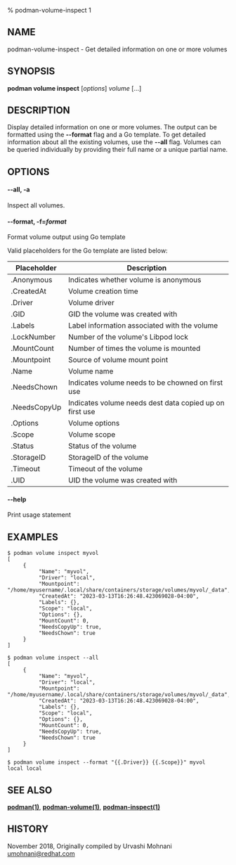 % podman-volume-inspect 1

## NAME
podman\-volume\-inspect - Get detailed information on one or more volumes

## SYNOPSIS
**podman volume inspect** [*options*] *volume* [...]

## DESCRIPTION

Display detailed information on one or more volumes. The output can be formatted using
the **--format** flag and a Go template. To get detailed information about all the
existing volumes, use the **--all** flag.
Volumes can be queried individually by providing their full name or a unique partial name.


## OPTIONS

#### **--all**, **-a**

Inspect all volumes.

#### **--format**, **-f**=*format*

Format volume output using Go template

Valid placeholders for the Go template are listed below:

| **Placeholder**     | **Description**                                        |
| ------------------- | ------------------------------------------------------ |
| .Anonymous          | Indicates whether volume is anonymous                  |
| .CreatedAt          | Volume creation time                                   |
| .Driver             | Volume driver                                          |
| .GID                | GID the volume was created with                        |
| .Labels             | Label information associated with the volume           |
| .LockNumber         | Number of the volume's Libpod lock                     |
| .MountCount         | Number of times the volume is mounted                  |
| .Mountpoint         | Source of volume mount point                           |
| .Name               | Volume name                                            |
| .NeedsChown         | Indicates volume needs to be chowned on first use      |
| .NeedsCopyUp        | Indicates volume needs dest data copied up on first use|
| .Options            | Volume options                                         |
| .Scope              | Volume scope                                           |
| .Status             | Status of the volume                                   |
| .StorageID          | StorageID of the volume                                |
| .Timeout            | Timeout of the volume                                  |
| .UID                | UID the volume was created with                        |

#### **--help**

Print usage statement


## EXAMPLES

```
$ podman volume inspect myvol
[
     {
          "Name": "myvol",
          "Driver": "local",
          "Mountpoint": "/home/myusername/.local/share/containers/storage/volumes/myvol/_data",
          "CreatedAt": "2023-03-13T16:26:48.423069028-04:00",
          "Labels": {},
          "Scope": "local",
          "Options": {},
          "MountCount": 0,
          "NeedsCopyUp": true,
          "NeedsChown": true
     }
]
```

```
$ podman volume inspect --all
[
     {
          "Name": "myvol",
          "Driver": "local",
          "Mountpoint": "/home/myusername/.local/share/containers/storage/volumes/myvol/_data",
          "CreatedAt": "2023-03-13T16:26:48.423069028-04:00",
          "Labels": {},
          "Scope": "local",
          "Options": {},
          "MountCount": 0,
          "NeedsCopyUp": true,
          "NeedsChown": true
     }
]
```

```
$ podman volume inspect --format "{{.Driver}} {{.Scope}}" myvol
local local
```

## SEE ALSO
**[podman(1)](podman.1.md)**, **[podman-volume(1)](podman-volume.1.md)**, **[podman-inspect(1)](podman-inspect.1.md)**

## HISTORY
November 2018, Originally compiled by Urvashi Mohnani <umohnani@redhat.com>
